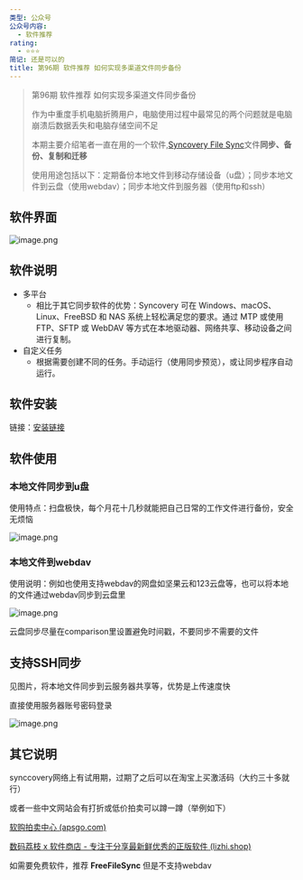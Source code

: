 ```yaml
---
类型: 公众号
公众号内容:
  - 软件推荐
rating:
  - ⭐⭐⭐
简记: 还是可以的
title: 第96期 软件推荐 如何实现多渠道文件同步备份
---
```

> 第96期 软件推荐 如何实现多渠道文件同步备份
> 
> 作为中重度手机电脑折腾用户，电脑使用过程中最常见的两个问题就是电脑崩溃后数据丢失和电脑存储空间不足
> 
> 本期主要介绍笔者一直在用的一个软件,[Syncovery File Sync](https://www.syncovery.com/)文件**同步、备份、复制和迁移**
> 
> 使用用途包括以下：定期备份本地文件到移动存储设备（u盘）；同步本地文件到云盘（使用webdav）；同步本地文件到服务器（使用ftp和ssh）

## 软件界面

![image.png](https://pic-go-42.oss-cn-guangzhou.aliyuncs.com/img/202410181029033.png)

## 软件说明

- 多平台
	- 相比于其它同步软件的优势：Syncovery 可在 Windows、macOS、Linux、FreeBSD 和 NAS 系统上轻松满足您的要求。通过 MTP 或使用 FTP、SFTP 或 WebDAV 等方式在本地驱动器、网络共享、移动设备之间进行复制。
- 自定义任务
	- 根据需要创建不同的任务。手动运行（使用同步预览），或让同步程序自动运行。

## 软件安装

链接：[安装链接](https://www.syncovery.com/download/)

## 软件使用

### 本地文件同步到u盘

使用特点：扫盘极快，每个月花十几秒就能把自己日常的工作文件进行备份，安全无烦恼

![image.png](https://pic-go-42.oss-cn-guangzhou.aliyuncs.com/img/202410181038010.png)

### 本地文件到webdav

使用说明：例如也使用支持webdav的网盘如坚果云和123云盘等，也可以将本地的文件通过webdav同步到云盘里

![image.png](https://pic-go-42.oss-cn-guangzhou.aliyuncs.com/img/202410181043020.png)


云盘同步尽量在comparison里设置避免时间戳，不要同步不需要的文件

## 支持SSH同步

见图片，将本地文件同步到云服务器共享等，优势是上传速度快

直接使用服务器账号密码登录

![image.png](https://pic-go-42.oss-cn-guangzhou.aliyuncs.com/img/202410181045837.png)

## 其它说明

synccovery网络上有试用期，过期了之后可以在淘宝上买激活码（大约三十多就行）

或者一些中文网站会有打折或低价拍卖可以蹲一蹲（举例如下）

[软购拍卖中心 (apsgo.com)](https://apsgo.com/auctions)

[数码荔枝 x 软件商店 - 专注于分享最新鲜优秀的正版软件 (lizhi.shop)](https://lizhi.shop/)

如需要免费软件，推荐 **FreeFileSync**  但是不支持webdav


